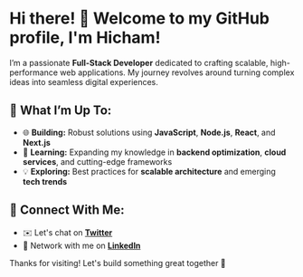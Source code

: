 # Hi there! 👋 Welcome to my GitHub profile, I'm Hicham!

I’m a passionate **Full-Stack Developer** dedicated to crafting scalable, high-performance web applications. My journey revolves around turning complex ideas into seamless digital experiences.

## 🚀 What I’m Up To:
- 🌐 **Building:** Robust solutions using **JavaScript**, **Node.js**, **React**, and **Next.js**  
- 🌱 **Learning:** Expanding my knowledge in **backend optimization**, **cloud services**, and cutting-edge frameworks  
- 💡 **Exploring:** Best practices for **scalable architecture** and emerging **tech trends**  

## 💼 Connect With Me:
- ✉️ Let's chat on [**Twitter**](https://x.com/_h1cham_)  
- 🔗 Network with me on [**LinkedIn**](https://www.linkedin.com/in/hicham-el-kamouni-19ba99204/)  

Thanks for visiting! Let's build something great together 🚀
